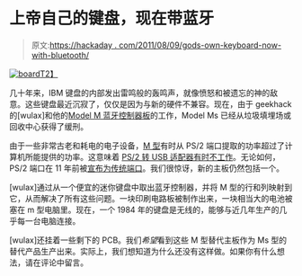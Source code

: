 # 上帝自己的键盘，现在带蓝牙

> 原文:[https://hackaday . com/2011/08/09/gods-own-keyboard-now-with-bluetooth/](https://hackaday.com/2011/08/09/gods-own-keyboard-now-with-bluetooth/)

[![](../Images/c989c42d0a480128490c47b5484e6912.png "board")T2】](http://hackaday.com/wp-content/uploads/2011/08/board1.png)

几十年来，IBM 键盘的内部发出雷鸣般的轰鸣声，就像愤怒和被遗忘的神的敌意。这些键盘最近沉寂了，仅仅是因为与新的硬件不兼容。现在，由于 geekhack 的[wulax]和他的[Model M 蓝牙控制器板](http://geekhack.org/showwiki.php?title=Island:19104)的工作，Model Ms 已经从垃圾填埋场或回收中心获得了缓刑。

由于一些非常古老和耗电的电子设备，[M 型](http://en.wikipedia.org/wiki/Model_M_keyboard)有时从 PS/2 端口提取的功率超过了计算机所能提供的功率。这意味着 [PS/2 转 USB 适配器有时不工作](http://www.clickykeyboards.com/index.cfm/fa/items.main/parentcat/11298/subcatid/0/id/124184)。无论如何，PS/2 端口在 11 年前被[宣布为传统端口](http://en.wikipedia.org/wiki/PS/2_connector#Legacy_port_status_and_USB)。我们很惊讶，新的主板仍然包括一个。

[wulax]通过从一个便宜的迷你键盘中取出蓝牙控制器，并将 M 型的行和列映射到它，从而解决了所有这些问题。一块印刷电路板被制作出来，一块相当大的电池被塞在 m 型电脑里。现在，一个 1984 年的键盘是无线的，能够与近几年生产的几乎每一台电脑连接。

[wulax]还挂着一些剩下的 PCB。我们*希望*看到这些 M 型替代主板作为 Ms 型的替代产品生产出来。实际上，我们想知道为什么还没有这样做。如果你有什么想法，请在评论中留言。